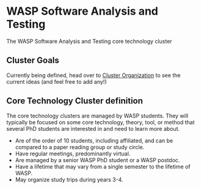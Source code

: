 # WASP Software Analysis and Testing

The WASP Software Analysis and Testing core technology cluster

Cluster Goals
---------------
Currently being defined, head over to [Cluster Organization](https://github.com/WASP-SAT/WASP-SAT/wiki/Cluster-Organization) to see the current ideas (and feel free to add any!)


Core Technology Cluster definition
------------------------
The core technology clusters are managed by WASP students.
They will typically be focused on some core technology, theory, tool, or method
that several PhD students are interested in and need to learn more about.

 + Are of the order of 10 students, including affiliated, and can be compared to a paper reading group or study circle.
 +  Have regular meetings, predominantly virtual.
 + Are managed by a senior WASP PhD student or a WASP postdoc.
 +  Have a lifetime that may vary from a single semester to the lifetime of WASP.
 + May organize study trips during years 3-4.
